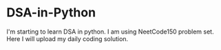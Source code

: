 # DSA-in-Python
I'm starting to learn DSA in python. I am using NeetCode150 problem set. Here I will upload my daily coding solution.
